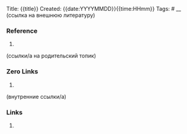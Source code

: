 Title: {{title}}
Created: {{date:YYYYMMDD}}{{time:HHmm}}
Tags: #
__
(ссылка на внешнюю литературу)
### Reference 

1. 

(ссылки/а на родительский топик)
### Zero Links 
1. 

(внутренние ссылки/a)
### Links
1. 
